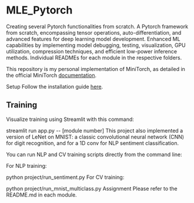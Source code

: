 # MLE_Pytorch
Creating several Pytorch functionalities from scratch.
A Pytorch framework from scratch, encompassing tensor operations, auto-differentiation, and advanced
features for deep learning model development. Enhanced ML capabilities by implementing model debugging, testing, visualization, GPU utilization, compression techniques, and efficient low-power inference methods.
Individual READMEs for each module in the respective folders.

This repository is my personal implementation of MiniTorch, as detailed in the official MiniTorch [documentation](https://minitorch.github.io/).

Setup
Follow the installation guide [here](https://minitorch.github.io/install/).

## Training
Visualize training using Streamlit with this command:

streamlit run app.py -- [module number]
This project also implemented a version of LeNet on MNIST: a classic convolutional neural network (CNN) for digit recognition, and for a 1D conv for NLP sentiment classification.

You can run NLP and CV training scripts directly from the command line:

For NLP training:

python project/run_sentiment.py
For CV training:

python project/run_mnist_multiclass.py
Assignment
Please refer to the README.md in each module.
